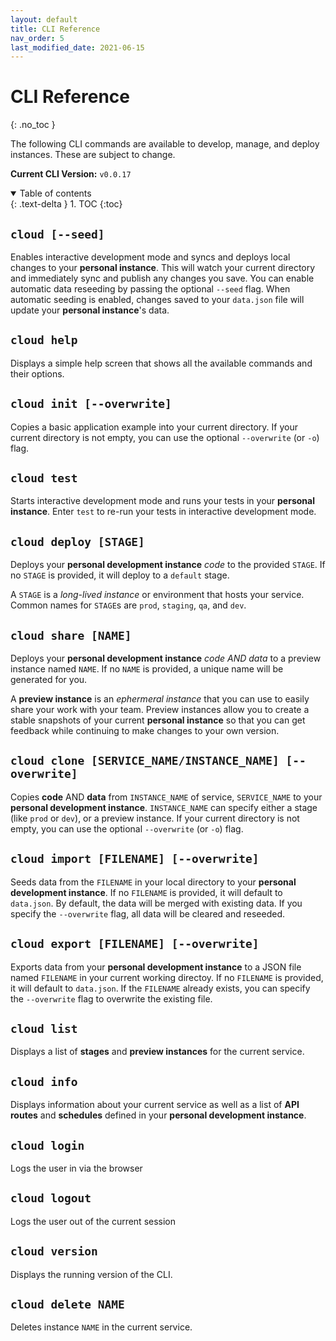 ```yaml
---
layout: default
title: CLI Reference
nav_order: 5
last_modified_date: 2021-06-15
---
```


# CLI Reference

{: .no_toc }

The following CLI commands are available to develop, manage, and deploy instances. These are subject to change.

**Current CLI Version:** `v0.0.17`

<details open markdown="block">
  <summary>
    Table of contents
  </summary>
  {: .text-delta }
1. TOC
{:toc}
</details>

## `cloud [--seed]`

Enables interactive development mode and syncs and deploys local changes to your **personal instance**. This will watch your current directory and immediately sync and publish any changes you save. You can enable automatic data reseeding by passing the optional `--seed` flag. When automatic seeding is enabled, changes saved to your `data.json` file will update your **personal instance**'s data.

## `cloud help`

Displays a simple help screen that shows all the available commands and their options.

## `cloud init [--overwrite]`

Copies a basic application example into your current directory. If your current directory is not empty, you can use the optional `--overwrite` (or `-o`) flag.

## `cloud test`

Starts interactive development mode and runs your tests in your **personal instance**. Enter `test` to re-run your tests in interactive development mode.

## `cloud deploy [STAGE]`

Deploys your **personal development instance** _code_ to the provided `STAGE`. If no `STAGE` is provided, it will deploy to a `default` stage.

A `STAGE` is a _long-lived instance_ or environment that hosts your service. Common names for `STAGE`s are `prod`, `staging`, `qa`, and `dev`.

## `cloud share [NAME]`

Deploys your **personal development instance** _code AND data_ to a preview instance named `NAME`. If no `NAME` is provided, a unique name will be generated for you.

A **preview instance** is an _ephermeral instance_ that you can use to easily share your work with your team. Preview instances allow you to create a stable snapshots of your current **personal instance** so that you can get feedback while continuing to make changes to your own version.

## `cloud clone [SERVICE_NAME/INSTANCE_NAME] [--overwrite]`

Copies **code** AND **data** from `INSTANCE_NAME` of service, `SERVICE_NAME` to your **personal development instance**. `INSTANCE_NAME` can specify either a stage (like `prod` or `dev`), or a preview instance. If your current directory is not empty, you can use the optional `--overwrite` (or `-o`) flag.

## `cloud import [FILENAME] [--overwrite] `

Seeds data from the `FILENAME` in your local directory to your **personal development instance**. If no `FILENAME` is provided, it will default to `data.json`. By default, the data will be merged with existing data. If you specify the `--overwrite` flag, all data will be cleared and reseeded.

## `cloud export [FILENAME] [--overwrite] `

Exports data from your **personal development instance** to a JSON file named `FILENAME` in your current working directoy. If no `FILENAME` is provided, it will default to `data.json`. If the `FILENAME` already exists, you can specify the `--overwrite` flag to overwrite the existing file.

## `cloud list`

Displays a list of **stages** and **preview instances** for the current service.

## `cloud info`

Displays information about your current service as well as a list of **API routes** and **schedules** defined in your **personal development instance**.

## `cloud login`

Logs the user in via the browser

## `cloud logout`

Logs the user out of the current session

## `cloud version`

Displays the running version of the CLI.

## `cloud delete NAME`

Deletes instance `NAME` in the current service.

